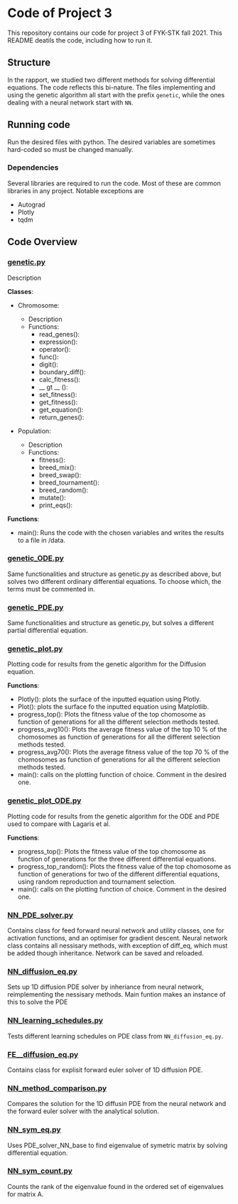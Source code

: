 # Code of Project 3

This repository contains our code for project 3 of FYK-STK fall 2021. This README deatils the code, including how to run it.

## Structure
In the rapport, we studied two different methods for solving differential equations. The code reflects this bi-nature. The files implementing and using the genetic algorithm all start with the prefix `genetic`, while the ones dealing with a neural network start with `NN`.

## Running code
Run the desired files with python. The desired variables are sometimes hard-coded so must be changed manually.

### Dependencies
Several libraries are required to run the code. Most of these are common libraries in any project. Notable exceptions are
- Autograd
- Plotly
- tqdm

## Code Overview

### [genetic.py](https://github.com/SaraPJensen/FYS-STK/blob/main/Project3/genetic.py)
Description

__Classes__:
  - Chromosome:
    - Description
    - Functions:
      - read_genes():
      - expression():
      - operator():
      - func():
      - digit():
      - boundary_diff():
      - calc_fitness():
      - __ gt __ ():
      - set_fitness():
      - get_fitness():
      - get_equation():
      - return_genes():


  - Population:
     - Description
     - Functions:
        - fitness():
        - breed_mix():
        - breed_swap():
        - breed_tournament():
        - breed_random():
        - mutate():
        - print_eqs():


__Functions__:
  - main(): Runs the code with the chosen variables and writes the results to a file in /data.


### [genetic_ODE.py](https://github.com/SaraPJensen/FYS-STK/blob/main/Project3/genetic_ODE.py)
Same functionalities and structure as genetic.py as described above, but solves two different ordinary differential equations. To choose which, the terms must be commented in.

### [genetic_PDE.py](https://github.com/SaraPJensen/FYS-STK/blob/main/Project3/genetic_PDE.py)
Same functionalities and structure as genetic.py, but solves a different partial differential equation.



### [genetic_plot.py](https://github.com/SaraPJensen/FYS-STK/blob/main/Project3/genetic_plot.py)
Plotting code for results from the genetic algorithm for the Diffusion equation.

__Functions__:
  - Plotly(): plots the surface of the inputted equation using Plotly.
  - Plot(): plots the surface fo the inputted equation using Matplotlib.
  - progress_top(): Plots the fitness value of the top chomosome as function of generations for all the different selection methods tested.
  - progress_avg10(): Plots the average fitness value of the top 10 % of the chomosomes as function of generations for all the different selection methods tested.
  - progress_avg70(): Plots the average fitness value of the top 70 % of the chomosomes as function of generations for all the different selection methods tested.
  - main(): calls on the plotting function of choice. Comment in the desired one.

### [genetic_plot_ODE.py](https://github.com/SaraPJensen/FYS-STK/blob/main/Project3/genetic_plot.py)
Plotting code for results from the genetic algorithm for the ODE and PDE used to compare with Lagaris et al.

__Functions__:
  - progress_top(): Plots the fitness value of the top chomosome as function of generations for the three different differential equations.
  - progress_top_random(): Plots the fitness value of the top chomosome as function of generations for two of the different differential equations, using random reproduction and tournament selection.
  - main(): calls on the plotting function of choice. Comment in the desired one.

### [NN_PDE_solver.py](https://github.com/SaraPJensen/FYS-STK/blob/main/Project3/NN_PDE_solver.py)
Contains class for feed forward neural network and utility classes, one for activation functions, and an optimiser for gradient descent. Neural network class contains all nessisary methods, with exception of diff_eq, which must be added though inheritance. Network can be saved and reloaded.

### [NN_diffusion_eq.py](https://github.com/SaraPJensen/FYS-STK/blob/main/Project3/NN_diffusion_eq.py)
Sets up 1D diffusion PDE solver by inheriance from neural network, reimplementing the nessisary methods. Main funtion makes an instance of this to solve the PDE

### [NN_learning_schedules.py](https://github.com/SaraPJensen/FYS-STK/blob/main/Project3/NN_learning_schedules.py)
Tests different learning schedules on PDE class from `NN_diffusion_eq.py`.

### [FE__diffusion_eq.py](https://github.com/SaraPJensen/FYS-STK/blob/main/Project3/FE__diffusion_eq.py)
Contains class for explisit forward euler solver of 1D diffusion PDE.

### [NN_method_comparison.py](https://github.com/SaraPJensen/FYS-STK/blob/main/Project3/NN_method_comparison.py)
Compares the solution for the 1D diffusin PDE from the neural network and the forward euler solver with the analytical solution.

### [NN_sym_eq.py](https://github.com/SaraPJensen/FYS-STK/blob/main/Project3/NN_sym_eq.py)
Uses PDE_solver_NN_base to find eigenvalue of symetric matrix by solving differential equation.

### [NN_sym_count.py](https://github.com/SaraPJensen/FYS-STK/blob/main/Project3/NN_sym_count.py)
Counts the rank of the eigenvalue found in the ordered set of eigenvalues for matrix A.

